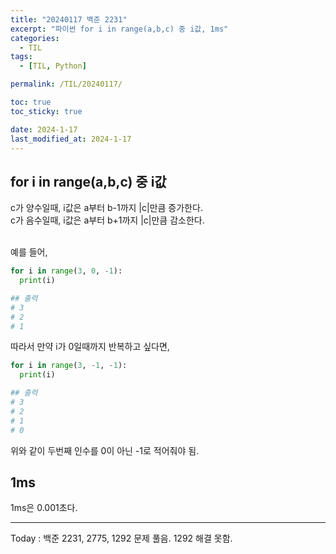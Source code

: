 ```yaml
---
title: "20240117 백준 2231"
excerpt: "파이썬 for i in range(a,b,c) 중 i값, 1ms"
categories:
  - TIL
tags:
  - [TIL, Python]

permalink: /TIL/20240117/

toc: true
toc_sticky: true

date: 2024-1-17
last_modified_at: 2024-1-17
---
```


## for i in range(a,b,c) 중 i값
c가 양수일때, i값은 a부터 b-1까지 |c|만큼 증가한다.<br>
c가 음수일때, i값은 a부터 b+1까지 |c|만큼 감소한다.<br><br>

예를 들어,
```python
for i in range(3, 0, -1):
  print(i)

## 출력
# 3
# 2
# 1
```

따라서 만약 i가 0일때까지 반복하고 싶다면,
```python
for i in range(3, -1, -1):
  print(i)

## 출력
# 3
# 2
# 1
# 0
```
위와 같이 두번째 인수를 0이 아닌 -1로 적어줘야 됨.

## 1ms
1ms은 0.001초다.

<hr>
Today : 백준 2231, 2775, 1292 문제 풀음. 1292 해결 못함.
